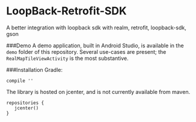 # LoopBack-Retrofit-SDK
A better integration with loopback sdk with realm, retrofit, loopback-sdk, gson


###Demo
A demo application, built in Android Studio, is available in the `demo` folder of this repository.  Several use-cases are present; the `RealMapTileViewActivity` is the most substantive.


###Installation
Gradle:
```
compile ''
```

The library is hosted on jcenter, and is not currently available from maven.

```
repositories {  
   jcenter()  
}
```